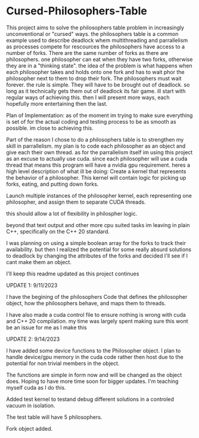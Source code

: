 # Cursed-Philosophers-Table
This project aims to solve the philosophers table problem in increasingly unconventional or "cursed" ways.
the philosophers table is a common example used to describe deadlock whem multithreading and parrallelism as processes compete for rescources
the philosophers have access to a number of forks. There are the same number of forks as there are philosophers. 
one philosopher can eat when they have two forks, otherwise they are in a "thinking state".
the idea of the problem is what happens when each philosopher takes and holds onto one fork and has to wait phor the philosopher next to them to drop their fork.
The philosophers must wait forever.
the rule is simple. They will have to be brought out of deadlock. so long as it technically gets them out of deadlock its fair game.
ill start with regular ways of achieving this. then I will present more ways, each hopefully more entertaining then the last.

Plan of Implementation:
as of the moment im trying to make sure everything is set of for the actual coding and testing process to be as smooth as possible. im close to achieving this.

Part of the reason I chose to do a philosophers table is to strengthen my skill in parrallelism. my plan is to code each philosopher as an object and give each their own thread.
as for the parrallelism itself im using this project as an excuse to actually use cuda. since each philosopher will use a cuda thread that means this program will have a nvidia gpu requirement.
heres a high level description of what ill be doing:
Create a kernel that represents the behavior of a philosopher. This kernel will contain logic for picking up forks, eating, and putting down forks.

Launch multiple instances of the philosopher kernel, each representing one philosopher, and assign them to separate CUDA threads.

this should allow a lot of flexibility in philospher logic. 

beyond that text output and other more cpu suited tasks im leaving in plain C++, specifically on the C++ 20 standard.

I was planning on using a simple boolean array for the forks to track their availability. but then I realized the potential for some really absurd solutions to deadlock by changing the attributes of the forks and decided I'll see if I cant make them an object.

I'll keep this readme updated as this project continues

UPDATE 1: 9/11/2023

  I have the begining of the philosophers Code that defines the philosopher object, how the philosophers behave, and maps them to threads. 
  
  I have also made a cuda control file to ensure nothing is wrong with cuda and C++ 20 compilation. my time was largely spent making sure this wont be an issue for me as I make this

UPDATE 2: 9/14/2023

  I have added some device functions to the Philosopher object. I plan to handle device/gpu memory in the cuda code rather then host due to the potential for non trivial members in the object.
  
  The functions are simple in form now and will be changed as the object does. Hoping to have more time soon for bigger updates. I'm  teaching myself cuda as I do this.
  
  Added test kernel to testand debug different solutions in a controled vacuum in isolation. 

  The test table will have 5 philosophers.

  Fork object added.
  

